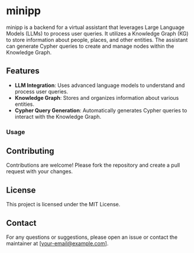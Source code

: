 # minipp

minipp is a backend for a virtual assistant that leverages Large Language Models (LLMs) to process user queries. It utilizes a Knowledge Graph (KG) to store information about people, places, and other entities. The assistant can generate Cypher queries to create and manage nodes within the Knowledge Graph.

## Features

- **LLM Integration**: Uses advanced language models to understand and process user queries.
- **Knowledge Graph**: Stores and organizes information about various entities.
- **Cypher Query Generation**: Automatically generates Cypher queries to interact with the Knowledge Graph.

### Usage

## Contributing

Contributions are welcome! Please fork the repository and create a pull request with your changes.

## License

This project is licensed under the MIT License.

## Contact

For any questions or suggestions, please open an issue or contact the maintainer at [your-email@example.com].
